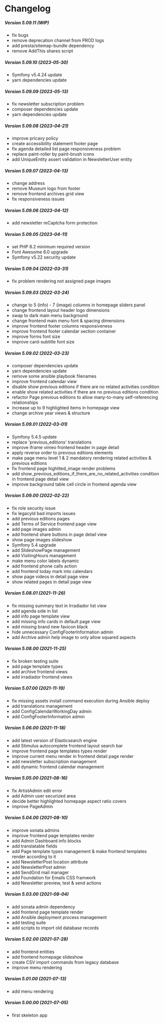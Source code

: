 Changelog
=========

##### Version 5.09.11 (WIP)
 * fix bugs
 * remove deprecation channel from PROD logs
 * add presta/sitemap-bundle dependency
 * remove AddThis shares script

##### Version 5.09.10 (2023-05-30)
 * Symfony v5.4.24 update
 * yarn dependencies update

##### Version 5.09.09 (2023-05-13)
 * fix newsletter subscription problem
 * composer dependencies update
 * yarn dependencies update

##### Version 5.09.08 (2023-04-21)
 * improve pricavy policy
 * create accessibility statement footer page
 * fix agenda detailed list page responsiveness problem
 * replace paint-roller by paint-brush icons
 * add UniqueEntity assert validation in NewsletterUser entity

##### Version 5.09.07 (2023-04-13)
 * change address
 * remove Museum logo from footer
 * remove frontend archives grid view
 * fix responsiveness issues

##### Version 5.09.06 (2023-04-12)
 * add newsletter reCaptcha form protection

##### Version 5.09.05 (2023-04-11)
 * set PHP 8.2 minimum required version
 * Font Awesome 6.0 upgrade
 * Symfony v5.22 security update

##### Version 5.09.04 (2022-03-31)
 * fix problem rendering not assigned page images

##### Version 5.09.03 (2022-03-24)
 * change to 5 (info) - 7 (image) columns in homepage sliders panel
 * change frontend layout header logo dimensions
 * swap to dark main menu background
 * change frontend main menu font & spacing dimensions
 * improve frontend footer columns responsiveness
 * improve frontend footer calendar section container
 * improve forms font size
 * improve card-subtitle font size

##### Version 5.09.02 (2022-03-23)
 * composer dependencies update
 * yarn dependencies update
 * remove some ansible playbook filenames
 * improve frontend calendar view
 * disable show previous editions if there are no related activities condition
 * enable show related activities if there are no previous editions condition
 * refactor Page previous editions to allow many-to-many self-referencing relationships
 * increase up to 9 highlighted items in homepage view
 * change archive year views & structure

##### Version 5.09.01 (2022-03-01)
 * Symfony 5.4.5 update
 * replace 'previous_editions' translations
 * improve iframe vimeo frontend header in page detail
 * apply reverse order to previous editions elements
 * make page menu level 1 & 2 mandatory rendering related activities & previous editions
 * fix frontend page highlited_image render problems
 * add show_previous_editions_if_there_are_no_related_activities condition in frontend page detail view
 * improve background table cell circle in frontend agenda view

##### Version 5.09.00 (2022-02-22)
 * fix role security issue
 * fix legacyId bad imports issues
 * add previous editions pages
 * add Terms of Service frontend page view
 * add page images admin
 * add frontend share buttons in page detail view
 * show page images slideshow
 * Symfony 5.4 upgrade
 * add SlideshowPage management
 * add VisitingHours management
 * make menu color labels dynamic
 * add frontend phone calls action
 * add frontend today mark into calendars
 * show page videos in detail page view
 * show related pages in detail page view

##### Version 5.08.01 (2021-11-26)
 * fix missing summary text in Irradiador list view
 * add agenda side in list
 * add info page template view
 * add missing info cards in default page view
 * add missing brand new favicon black
 * hide unnecessary ConfigFooterInformation admin
 * add Archive admin help image to only allow squared aspects

##### Version 5.08.00 (2021-11-25)
 * fix broken testing suite
 * add page template types
 * add archive frontend views
 * add irradiador frontend views

##### Version 5.07.00 (2021-11-19)
 * fix missing assets install command execution during Ansible deploy
 * add translations management
 * add ConfigCalendarWorkingDay admin
 * add ConfigFooterInformation admin

##### Version 5.06.00 (2021-11-18)
 * add latest version of Elasticsearch engine
 * add Stimulus autocomplete frontend layout search bar
 * improve frontend page templates types render
 * improve current menu render in frontend detail page render
 * add newsletter subscription management
 * add dynamic frontend calendar management

##### Version 5.05.00 (2021-08-16)
 * fix ArtistAdmin edit error
 * add Admin user securized area
 * decide better highlighted homepage aspect ratio covers
 * improve PageAdmin

##### Version 5.04.00 (2021-08-10)
 * improve sonata admins
 * improve frontend page templates render
 * add Admin Dashboard info blocks
 * add translatable fields
 * add Page template types management & make frontend templates render according to it
 * add NewsletterPost location attribute
 * add NewsletterPost admin
 * add SendGrid mail manager
 * add Foundation for Emails CSS framwork
 * add Newsletter preview, test & send actions

##### Version 5.03.00 (2021-08-04)
 * add sonata admin dependency
 * add frontend page template render
 * add Ansible deployment process management
 * add testing suite
 * add scripts to import old database records

##### Version 5.02.00 (2021-07-28)
 * add frontend entities
 * add frontend homepage slideshow
 * create CSV import commands from legacy database
 * improve menu rendering

##### Version 5.01.00 (2021-07-13)
 * add menu rendering

##### Version 5.00.00 (2021-07-05)
 * first skeleton app
